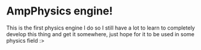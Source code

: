 
# AmpPhysics engine!

This is the first physics engine I do so I still have a lot to learn to completely develop this thing and get it somewhere, just hope for it to be used in some physics field :>
